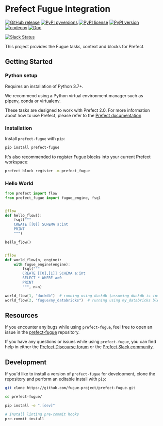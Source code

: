 # Prefect Fugue Integration

[![GitHub release](https://img.shields.io/github/release/fugue-project/prefect-fugue.svg)](https://GitHub.com/fugue-project/prefect-fugue)
[![PyPI pyversions](https://img.shields.io/pypi/pyversions/prefect-fugue.svg)](https://pypi.python.org/pypi/prefect-fugue/)
[![PyPI license](https://img.shields.io/pypi/l/prefect-fugue.svg)](https://pypi.python.org/pypi/prefect-fugue/)
[![PyPI version](https://badge.fury.io/py/prefect-fugue.svg)](https://pypi.python.org/pypi/prefect-fugue/)
[![codecov](https://codecov.io/gh/fugue-project/prefect-fugue/branch/master/graph/badge.svg?token=J4UB06GWO1)](https://codecov.io/gh/fugue-project/prefect-fugue)
[![Doc](https://readthedocs.org/projects/prefect-fugue/badge)](https://prefect-fugue.readthedocs.org)

[![Slack Status](https://img.shields.io/badge/slack-join_chat-white.svg?logo=slack&style=social)](http://slack.fugue.ai)


This project provides the Fugue tasks, context and blocks for Prefect.

## Getting Started

### Python setup

Requires an installation of Python 3.7+.

We recommend using a Python virtual environment manager such as pipenv, conda or virtualenv.

These tasks are designed to work with Prefect 2.0. For more information about how to use Prefect, please refer to the [Prefect documentation](https://orion-docs.prefect.io/).

### Installation

Install `prefect-fugue` with `pip`:

```bash
pip install prefect-fugue
```

It's also recommended to register Fugue blocks into your current Prefect workspace:

```bash
prefect block register -m prefect_fugue
```

### Hello World

```python
from prefect import flow
from prefect_fugue import fugue_engine, fsql


@flow
def hello_flow():
    fsql("""
    CREATE [[0]] SCHEMA a:int
    PRINT
    """)

hello_flow()


@flow
def world_flow(n, engine):
    with fugue_engine(engine):
        fsql("""
        CREATE [[0],[1]] SCHEMA a:int
        SELECT * WHERE a>0
        PRINT
        """, n=n)

world_flow(1, "duckdb")  # running using duckdb (assuming duckdb is installed)
world_flow(2, "fugue/my_databricks")  # running using my_databricks block on Prefect
```

## Resources

If you encounter any bugs while using `prefect-fugue`, feel free to open an issue in the [prefect-fugue](https://github.com/fugue-project/prefect-fugue) repository.

If you have any questions or issues while using `prefect-fugue`, you can find help in either the [Prefect Discourse forum](https://discourse.prefect.io/) or the [Prefect Slack community](https://prefect.io/slack).

## Development

If you'd like to install a version of `prefect-fugue` for development, clone the repository and perform an editable install with `pip`:

```bash
git clone https://github.com/fugue-project/prefect-fugue.git

cd prefect-fugue/

pip install -e ".[dev]"

# Install linting pre-commit hooks
pre-commit install
```
